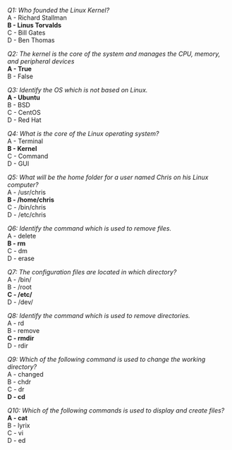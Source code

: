 _Q1: Who founded the Linux Kernel?_<br>
A - Richard Stallman<br>
**B - Linus Torvalds**<br>
C - Bill Gates<br>
D - Ben Thomas<br>

_Q2: The kernel is the core of the system and manages the CPU, memory, and peripheral devices_<br>
**A - True**<br>
B - False<br>

_Q3: Identify the OS which is not based on Linux._<br>
**A - Ubuntu**<br>
B - BSD<br>
C - CentOS<br>
D - Red Hat<br>

_Q4: What is the core of the Linux operating system?_<br>
A - Terminal<br>
**B - Kernel**<br>
C - Command<br>
D - GUI<br>

_Q5: What will be the home folder for a user named Chris on his Linux computer?_<br>
A - /usr/chris<br>
**B - /home/chris**<br>
C - /bin/chris<br>
D - /etc/chris<br>

_Q6: Identify the command which is used to remove files._<br>
A - delete<br>
**B - rm**<br>
C - dm<br>
D - erase<br>

_Q7: The configuration files are located in which directory?_<br>
A - /bin/<br>
B - /root<br>
**C - /etc/**<br>
D - /dev/<br>

_Q8: Identify the command which is used to remove directories._<br>
A - rd<br>
B - remove<br>
**C - rmdir**<br>
D - rdir<br>

_Q9: Which of the following command is used to change the working directory?_<br>
A - changed<br>
B - chdr<br>
C - dr<br>
**D - cd**<br>

_Q10: Which of the following commands is used to display and create files?_<br>
**A - cat**<br>
B - lyrix<br>
C - vi<br>
D - ed<br>
